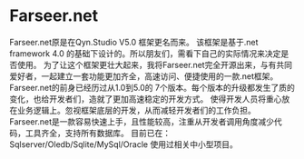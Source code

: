 Farseer.net
===========

Farseer.net原是在Qyn.Studio V5.0 框架更名而来。  该框架是基于.net framework 4.0 的基础下设计的。所以朋友们，需看下自己的实际情况来决定是否使用。  为了让这个框架更壮大起来，我将Farseer.net完全开源出来，与有共同爱好者，一起建立一套功能更加齐全，高速访问、便捷使用的一款.net框架。  Farseer.net的前身已经历过从1.0到5.0的 7个版本。每个版本的升级都发生了质的变化，也给开发者们，造就了更加高速稳定的开发方式。  使得开发人员将重心放在业务逻辑上。忽视框架底层的开发，从而减轻开发者们的工作负担。  Farseer.net是一款容易快速上手，且性能较高，注重从开发者调用角度减少代码，工具齐全，支持所有数据库。  目前已在：Sqlserver/Oledb/Sqlite/MySql/Oracle 使用过相关中小型项目。